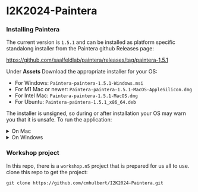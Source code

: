 # I2K2024-Paintera


### Installing Paintera
 The current version is `1.5.1` and can be installed as platform specific standalong installer from the Paintera github Releases page:

https://github.com/saalfeldlab/paintera/releases/tag/paintera-1.5.1

Under **Assets** Download the appropriate installer for your OS:

- For Windows: `Paintera-paintera-1.5.1-Windows.msi`
- For M1 Mac or newer: `Paintera-paintera-1.5.1-MacOS-AppleSilicon.dmg`
- For Intel Mac: `Paintera-paintera-1.5.1-MacOS.dmg`
- For Ubuntu: `Paintera-paintera-1.5.1_x86_64.deb`

The installer is unsigned, so during or after installation your OS may warn you that it is unsafe. 
To run the application:

<details>
  <summary>On Mac</summary>
  1. Run the Paintera installer
  1. After installation, try to launch Paintera
  2. If you see a popup like the following, click `Show in Finder`

![image](https://github.com/user-attachments/assets/c76c7d7b-f652-4556-867d-9d06c0662933)

  3. Once in Finder, right-click Paintera, and click `Open`
  4. If you see a popup like the following, click `Open`

  ![image](https://github.com/user-attachments/assets/06cecc49-b4a5-441b-ba1d-4c43fde787d0)

</details>

<details>
  <summary>On Windows</summary>
  1. Try to run the Paintera installer
  2. If you see a popup like the following, click `More Info`

![image](https://github.com/user-attachments/assets/e819bc7b-f829-41a7-a612-7ae0508e9d85)

  3. Click `Run Anyway`
</details>


### Workshop project
In this repo, there is a `workshop.n5` project that is prepared for us all to use. clone this repo to get the project:
```
git clone https://github.com/cmhulbert/I2K2024-Paintera.git
```
